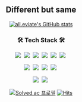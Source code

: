 <div align="center">
  
## Different but same

[![all.eviate's GitHub stats](https://github-readme-stats.vercel.app/api?username=all-eviate&theme=dark)](https://github.com/anuraghazra/github-readme-stats)


<h3 align="center">🛠 Tech Stack 🛠</h3>

<p align="center">
  <img src="https://img.shields.io/badge/Python-3766AB?style=for-the-badge&logo=Python&logoColor=white"/>&nbsp 
  <img src="https://img.shields.io/badge/Java-007396?style=for-the-badge&logo=Java&logoColor=white"/>&nbsp
  <img src ="https://img.shields.io/badge/C++-00599C.svg?&style=for-the-badge&logo=Cplusplus&logoColor=white"/>&nbsp
  <img src ="https://img.shields.io/badge/HTML5-E34F26.svg?&style=for-the-badge&logo=HTML5&logoColor=white"/>&nbsp
  <img src ="https://img.shields.io/badge/CSS3-1572B6.svg?&style=for-the-badge&logo=CSS3&logoColor=white"/>&nbsp
  <img src ="https://img.shields.io/badge/JavaScript-F7DF1E.svg?&style=for-the-badge&logo=JavaScript&logoColor=black"/>&nbsp

</p>
<p align="center">
  <img src="https://img.shields.io/badge/Django-092E20?style=for-the-badge&logo=Django&logoColor=white"/>&nbsp 
  <img src="https://img.shields.io/badge/Spring-6DB33F?style=for-the-badge&logo=Spring&logoColor=white"/>&nbsp 
  <img src ="https://img.shields.io/badge/VUE.JS-4FC08D.svg?&style=for-the-badge&logo=Vue.js&logoColor=white"/>&nbsp
  <img src="https://img.shields.io/badge/Mysql-00618b?style=for-the-badge&logo=MySql&logoColor=white"/>&nbsp
</p>
<p align="center">
  <img src="https://img.shields.io/badge/AWS-f79400?style=for-the-badge&logo=amazon-aws&logoColor=222e3c"/>&nbsp 
  <img src="https://img.shields.io/badge/Nginx-009639?style=for-the-badge&logo=NGINX&logoColor=white"/>&nbsp 
</p>
<!--
<p align="center">
  <img src="https://img.shields.io/badge/Jira-0052cc?style=for-the-badge&logo=jirasoftware&logoColor=white"/>&nbsp
  <img src ="https://img.shields.io/badge/Slack-4A154B.svg?&style=for-the-badge&logo=Slack&logoColor=white"/>
  <img src="https://img.shields.io/badge/MatterMost-0058cc?style=for-the-badge&logo=mattermost&logoColor=white"/>&nbsp
  <img src="https://img.shields.io/badge/GitHub-181717?style=for-the-badge&logo=Github&logoColor=white"/>&nbsp 
  <img src="https://img.shields.io/badge/GitLab-fca121?style=for-the-badge&logo=Gitlab&logoColor=white"/>&nbsp
  <img src ="https://img.shields.io/badge/IntelliJ IDEA-000000.svg?&style=for-the-badge&logo=IntelliJIDEA&logoColor=white"/>&nbsp
  <img src="https://img.shields.io/badge/Figma-f24e1e?style=for-the-badge&logo=Figma&logoColor=white"/>&nbsp 
</p>
-->
  
 [![Solved.ac
프로필](http://mazassumnida.wtf/api/mini/generate_badge?boj=riverboy94)](https://solved.ac/riverboy94)
  [![Hits](https://hits.seeyoufarm.com/api/count/incr/badge.svg?url=https%3A%2F%2Fgithub.com%2Fall-eviate%2F&count_bg=%23555555&title_bg=%23555555&icon=github.svg&icon_color=%23E7E7E7&title=hits&edge_flat=false)](https://hits.seeyoufarm.com)
  
</div>

<!--
**all-eviate/all-eviate** is a ✨ _special_ ✨ repository because its `README.md` (this file) appears on your GitHub profile.

Here are some ideas to get you started:

- 🔭 I’m currently working on ...
- 🌱 I’m currently learning ...
- 👯 I’m looking to collaborate on ...
- 🤔 I’m looking for help with ...
- 💬 Ask me about ...
- 📫 How to reach me: ...
- 😄 Pronouns: ...
- ⚡ Fun fact: ...
-->
